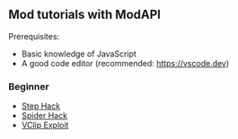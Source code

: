 ## Mod tutorials with ModAPI

Prerequisites:
 - Basic knowledge of JavaScript
 - A good code editor (recommended: https://vscode.dev)

### Beginner
- [Step Hack](step.md)
- [Spider Hack](spider.md)
- [VClip Exploit](comingsoon)